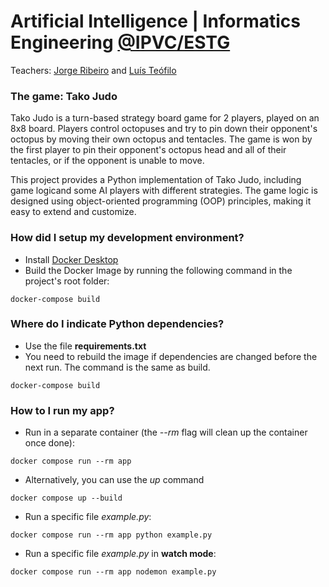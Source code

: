 # Artificial Intelligence | Informatics Engineering [@IPVC/ESTG](https://www.ipvc.pt/estg/)  #
Teachers: [Jorge Ribeiro](mailto:jribeiro@estg.ipvc.pt) and [Luís Teófilo](mailto:luisteofilo@estg.ipvc.pt)



### The game: Tako Judo ###

Tako Judo is a turn-based strategy board game for 2 players, played on an 8x8 board. Players control octopuses and try to pin down their opponent's octopus by moving their own octopus and tentacles. The game is won by the first player to pin their opponent's octopus head and all of their tentacles, or if the opponent is unable to move.

This project provides a Python implementation of Tako Judo, including game logicand some AI players with different strategies. The game logic is designed using object-oriented programming (OOP) principles, making it easy to extend and customize.



### How did I setup my development environment? ###

* Install [Docker Desktop](https://www.docker.com/products/docker-desktop/)
* Build the Docker Image by running the following command in the project's root folder:
```
docker-compose build
```

### Where do I indicate Python dependencies? ###

* Use the file **requirements.txt**
* You need to rebuild the image if dependencies are changed before the next run. The command is the same as build.
```
docker-compose build
```

### How to I run my app? ###

* Run in a separate container (the *--rm* flag will clean up the container once done):
```
docker compose run --rm app
```
* Alternatively, you can use the *up* command
```
docker compose up --build
```
* Run a specific file *example.py*:
```
docker compose run --rm app python example.py
```
* Run a specific file *example.py* in **watch mode**:
```
docker compose run --rm app nodemon example.py
```

